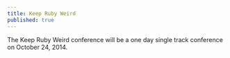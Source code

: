 ```yaml
---
title: Keep Ruby Weird
published: true
---
```


The Keep Ruby Weird conference will be a one day single track conference on
October 24, 2014.

[cfp]: LINK

